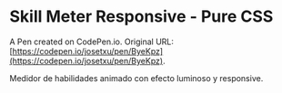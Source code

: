 # Skill Meter Responsive - Pure CSS

A Pen created on CodePen.io. Original URL: [https://codepen.io/josetxu/pen/ByeKpz](https://codepen.io/josetxu/pen/ByeKpz).

Medidor de habilidades animado con efecto luminoso y responsive.
